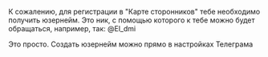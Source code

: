 К сожалению, для регистрации в "Карте сторонников" тебе необходимо получить юзернейм. Это ник, с помощью которого к тебе можно будет обращаться, например, так: @El_dmi

Это просто. Создать юзернейм можно прямо в настройках Телеграма
